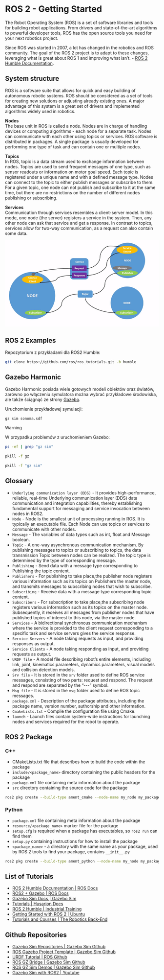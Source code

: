 # ROS 2 - Getting Started

The Robot Operating System (ROS) is a set of software libraries and tools for building robot applications. From drivers and state-of-the-art algorithms to powerful developer tools, ROS has the open source tools you need for your next robotics project.

Since ROS was started in 2007, a lot has changed in the robotics and ROS community. The goal of the ROS 2 project is to adapt to these changes, leveraging what is great about ROS 1 and improving what isn’t. - [ROS 2 Humble Documentation](https://docs.ros.org/en/humble/).

## System structure

ROS is a software suite that allows for quick and easy building of autonomous robotic systems. ROS should be considered as a set of tools for creating new solutions or adjusting already existing ones. A major advantage of this system is a great set of drivers and implemented algorithms widely used in robotics.

**Nodes**  
The base unit in ROS is called a node. Nodes are in charge of handling devices or computing algorithms - each node for a separate task. Nodes can communicate with each other using topics or services. ROS software is distributed in packages. A single package is usually developed for performing one type of task and can contain one or multiple nodes.

**Topics**  
In ROS, topic is a data stream used to exchange information between nodes. Topics are used to send frequent messages of one type, such as sensor readouts or information on motor goal speed. Each topic is registered under a unique name and with a defined message type. Nodes can connect to the topic to either publish messages or subscribe to them. For a given topic, one node can not publish and subscribe to it at the same time, but there are no restrictions on the number of different nodes publishing or subscribing.

**Services**  
Communication through services resembles a client-server model. In this mode, one node (the server) registers a service in the system. Then, any other node can ask that service and get a response. In contrast to topics, services allow for two-way communication, as a request can also contain some data.

![ROS 2 Nodes, Topic and Service](images/Nodes-TopicandService.gif)

## ROS 2 Examples

Repozytorium z przykładami dla ROS2 Humble:

```bash
git clone https://github.com/ros/ros_tutorials.git -b humble
```

## Gazebo Harmonic

Gazebo Harmonic posiada wiele gotowych modeli obiektów oraz światów, zarówno po włączeniu symulatora można wybrać przykładowe środowiska, ale także ściągnąć ze strony [Gazebo](https://app.gazebosim.org/dashboard).

Uruchomienie przykładowej symulacji:

```bash
gz sim sonoma.sdf
```

> [!WARNING]
> W przypadku problemów z uruchomieniem Gazebo:
> ```bash 
> ps -ef | grep "gz sim"
> ```
> ```bash 
> pkill -f gz
> ```
> ```bash 
> pkill -f "gz sim"
> ```

## Glossary

- `Underlying communication layer (DDS)` - It provides high-performance, reliable, real-time Underlying communication layer (DDS) data communication and integration capabilities, thereby establishing fundamental support for messaging and service invocation between nodes in ROS2.
- `Node` - Node is the smallest unit of processing running in ROS. It is typically an executable file. Each Node can use topics or services to communicate with other nodes.
- `Message` - The variables of data types such as int, float and Message boolean.
- `Topic` - A one-way asynchronous communication mechanism. By publishing messages to topics or subscribing to topics, the data transmission Topic between nodes can be realized. The topic type is determined by the type of corresponding message.
- `Publishing` - Send data with a message type corresponding to Publishing the topic content.
- `Publishers` - For publishing to take place,the publisher node registers various information such as its topics on Publishers the master node, and transmits messages to subscribing nodes that wish to subscribe.
- `Subscribing` - Receive data with a message type corresponding topic content.
- `Subscribers` - For subscription to take place,the subscribing node registers various information such as its topics on the master node. Subsequently, it receives all messages from publisher nodes that have published topics of interest to this node, via the master node.
- `Services` - A bidirectional synchronous communication mechanism where the service is provided to the client request corresponding to a specific task and service servers gives the service response.
- `Service Servers` - A node taking requests as input, and providing responses as output.
- `Service Clients` - A node taking responding as input, and providing requests as output.
- `URDF file` - A model file describing robot’s entire elements, including link, joint, kinematics parameters, dynamics parameters, visual models and collision detection models.
- `Srv file` - It is stored in the `srv` folder used to define ROS service messages, consisting of two parts: request and respond. The request and respond are separated by the “---” symbol.
- `Msg file` - It is stored in the `msg` folder used to define ROS topic messages.
- `package.xml` - Description of the package attributes, including the package name, version number, authorship and other information.
- `CmakeLists.txt` - Compile the configuration file using Cmake.
- `launch` - Launch files contain system-wide instructions for launching nodes and services required for the robot to operate.



## ROS 2 Package

### C++

- CMakeLists.txt file that describes how to build the code within the package
- `include/<package_name>` directory containing the public headers for the package
- `package.xml` file containing meta information about the package
- `src` directory containing the source code for the package

```bash
ros2 pkg create --build-type ament_cmake --node-name my_node my_package
```

### Python

- `package.xml` file containing meta information about the package
- `resource/<package_name>` marker file for the package
- `setup.cfg` is required when a package has executables, so `ros2 run` can find them
- `setup.py` containing instructions for how to install the package
- `<package_name>` - a directory with the same name as your package, used by ROS 2 tools to find your package, contains `__init__.py`

```bash
ros2 pkg create --build-type ament_python --node-name my_node my_package
```

## List of Tutorials

* [ROS 2 Humble Documentation | ROS Docs](https://docs.ros.org/en/humble/index.html)
* [ROS2 + Gazebo | ROS Docs](https://docs.ros.org/en/humble/Tutorials/Advanced/Simulators/Gazebo/Gazebo.html)
* [Gazebo Sim Docs | Gazebo Sim](https://gazebosim.org/docs/latest/getstarted/)
* [Tutorials | Husarion Docs](https://husarion.com/tutorials/)
* [ROS 2 Humble | Industrial Training](https://industrial-training-master.readthedocs.io/en/humble/)
* [Getting Started with ROS 2 | Ubuntu](https://ubuntu.com/tutorials/getting-started-with-ros-2#1-overview)
* [Tutorials and Courses | The Robotics Back-End](https://roboticsbackend.com/)


## Github Repositories
* [Gazebo Sim Repositories | Gazebo Sim Github](https://github.com/gazebosim)
* [ROS Gazebo Project Template | Gazebo Sim Github](https://github.com/gazebosim/ros_gz_project_template)
* [URDF Tutorial | ROS Github](https://github.com/ros/urdf_tutorial)
* [ROS GZ Bridge | Gazebo Sim Github](https://github.com/gazebosim/ros_gz)
* [ROS GZ Sim Demos | Gazebo Sim Github](https://github.com/gazebosim/ros_gz/tree/ros2/ros_gz_sim_demos)
* [Gazebo Sim with ROS2 | Youtube](https://www.youtube.com/watch?v=DsjJtC8QTQY&ab_channel=TheConstruct)



